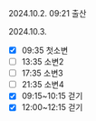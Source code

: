 2024.10.2. 09:21 출산

2024.10.3.
- [x] 09:35 첫소변
- [ ] 13:35 소변2
- [ ] 17:35 소변3
- [ ] 21:35 소변4
- [x] 09:15~10:15 걷기
- [x] 12:00~12:15 걷기